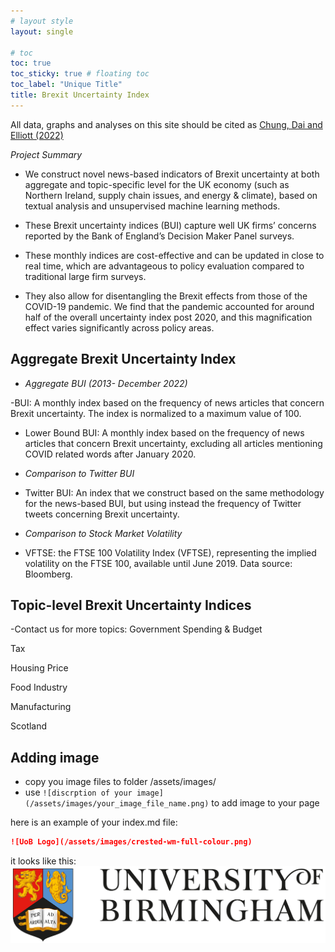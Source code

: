 ```yaml
---
# layout style
layout: single

# toc
toc: true
toc_sticky: true # floating toc
toc_label: "Unique Title"
title: Brexit Uncertainty Index
---
```


All data, graphs and analyses on this site should be cited as [Chung, Dai and Elliott (2022)](https://cepr.org/publications/dp17410)

*Project Summary*
- We construct novel news-based indicators of Brexit uncertainty at both aggregate and topic-specific level for the UK economy  (such as Northern Ireland, supply chain issues, and energy & climate), based on textual analysis and unsupervised machine learning methods.

- These Brexit uncertainty indices (BUI) capture well UK firms’ concerns reported by the Bank of England’s Decision Maker Panel surveys.

- These monthly indices are cost-effective and can be updated in close to real time, which are advantageous to policy evaluation compared to traditional large firm surveys.

- They also allow for disentangling the Brexit effects from those of the COVID-19 pandemic. We find that the pandemic accounted for around half of the overall uncertainty index post 2020, and this magnification effect varies significantly across policy areas.

## Aggregate Brexit Uncertainty Index

- *Aggregate BUI (2013- December 2022)*

-BUI: A monthly index based on the frequency of news articles that concern Brexit uncertainty. The index is normalized to a maximum value of 100. 

- Lower Bound BUI: A monthly index based on the frequency of news articles that concern Brexit uncertainty, excluding all articles mentioning COVID related words after January 2020. 

- *Comparison to Twitter BUI*

- Twitter BUI: An index that we construct based on the same methodology for the news-based BUI, but using instead the frequency of Twitter tweets concerning Brexit uncertainty.

- *Comparison to Stock Market Volatility*

- VFTSE: the FTSE 100 Volatility Index (VFTSE), representing the implied volatility on the FTSE 100, available until June 2019. Data source: Bloomberg.

## 	Topic-level Brexit Uncertainty Indices



-Contact us for more topics:
Government Spending & Budget 

Tax

Housing Price 

Food Industry

Manufacturing

Scotland

<!-- this is a demo of adding image to your page -->
## Adding image

- copy you image files to folder /assets/images/
- use ```![discrption of your image](/assets/images/your_image_file_name.png)``` to add image to your page

here is an example of your index.md file:
    
```md
![UoB Logo](/assets/images/crested-wm-full-colour.png)
```

it looks like this:
![UoB Logo](/assets/images/crested-wm-full-colour.png)

